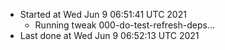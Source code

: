   - Started at Wed Jun  9 06:51:41 UTC 2021
    - Running tweak 000-do-test-refresh-deps...
  - Last done at Wed Jun  9 06:52:13 UTC 2021
